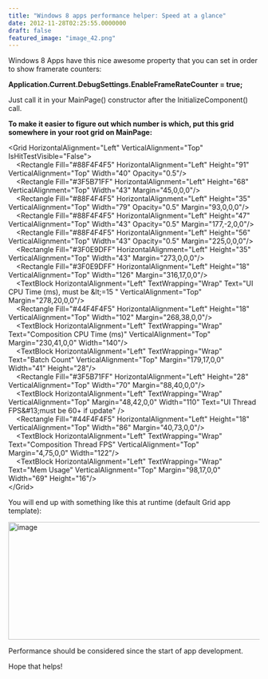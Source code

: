 ```yaml
---
title: "Windows 8 apps performance helper: Speed at a glance"
date: 2012-11-28T02:25:55.0000000
draft: false
featured_image: "image_42.png"
---
```


<p>Windows 8 Apps have this nice awesome property that you can set in order to show framerate counters:</p>  <p><strong>Application.Current.DebugSettings.EnableFrameRateCounter = true; </strong></p>  <p>Just call it in your MainPage() constructor after the InitializeComponent() call.</p>  <p><strong>To make it easier to figure out which number is which<!--more-->, put this grid somewhere in your root grid on MainPage:</strong></p>  <p>&lt;Grid HorizontalAlignment=&quot;Left&quot; VerticalAlignment=&quot;Top&quot;&#160; IsHitTestVisible=&quot;False&quot;&gt;   <br />&#160;&#160;&#160; &lt;Rectangle Fill=&quot;#88F4F4F5&quot; HorizontalAlignment=&quot;Left&quot; Height=&quot;91&quot; VerticalAlignment=&quot;Top&quot; Width=&quot;40&quot; Opacity=&quot;0.5&quot;/&gt;    <br />&#160;&#160;&#160; &lt;Rectangle Fill=&quot;#3F5B71FF&quot; HorizontalAlignment=&quot;Left&quot; Height=&quot;68&quot; VerticalAlignment=&quot;Top&quot; Width=&quot;43&quot; Margin=&quot;45,0,0,0&quot;/&gt;    <br />&#160;&#160;&#160; &lt;Rectangle Fill=&quot;#88F4F4F5&quot; HorizontalAlignment=&quot;Left&quot; Height=&quot;35&quot; VerticalAlignment=&quot;Top&quot; Width=&quot;79&quot; Opacity=&quot;0.5&quot; Margin=&quot;93,0,0,0&quot;/&gt;    <br />&#160;&#160;&#160; &lt;Rectangle Fill=&quot;#88F4F4F5&quot; HorizontalAlignment=&quot;Left&quot; Height=&quot;47&quot; VerticalAlignment=&quot;Top&quot; Width=&quot;43&quot; Opacity=&quot;0.5&quot; Margin=&quot;177,-2,0,0&quot;/&gt;    <br />&#160;&#160;&#160; &lt;Rectangle Fill=&quot;#88F4F4F5&quot; HorizontalAlignment=&quot;Left&quot; Height=&quot;56&quot; VerticalAlignment=&quot;Top&quot; Width=&quot;43&quot; Opacity=&quot;0.5&quot; Margin=&quot;225,0,0,0&quot;/&gt;    <br />&#160;&#160;&#160; &lt;Rectangle Fill=&quot;#3F0E9DFF&quot; HorizontalAlignment=&quot;Left&quot; Height=&quot;35&quot; VerticalAlignment=&quot;Top&quot; Width=&quot;43&quot; Margin=&quot;273,0,0,0&quot;/&gt;    <br />&#160;&#160;&#160; &lt;Rectangle Fill=&quot;#3F0E9DFF&quot; HorizontalAlignment=&quot;Left&quot; Height=&quot;18&quot; VerticalAlignment=&quot;Top&quot; Width=&quot;126&quot; Margin=&quot;316,17,0,0&quot;/&gt;    <br />&#160;&#160;&#160; &lt;TextBlock HorizontalAlignment=&quot;Left&quot; TextWrapping=&quot;Wrap&quot; Text=&quot;UI CPU Time (ms), must be &amp;lt;=15 &quot; VerticalAlignment=&quot;Top&quot; Margin=&quot;278,20,0,0&quot;/&gt;    <br />&#160;&#160;&#160; &lt;Rectangle Fill=&quot;#44F4F4F5&quot; HorizontalAlignment=&quot;Left&quot; Height=&quot;18&quot; VerticalAlignment=&quot;Top&quot; Width=&quot;102&quot; Margin=&quot;268,38,0,0&quot;/&gt;    <br />&#160;&#160;&#160; &lt;TextBlock HorizontalAlignment=&quot;Left&quot; TextWrapping=&quot;Wrap&quot; Text=&quot;Composition CPU Time (ms)&quot; VerticalAlignment=&quot;Top&quot; Margin=&quot;230,41,0,0&quot; Width=&quot;140&quot;/&gt;    <br />&#160;&#160;&#160; &lt;TextBlock HorizontalAlignment=&quot;Left&quot; TextWrapping=&quot;Wrap&quot; Text=&quot;Batch Count&quot; VerticalAlignment=&quot;Top&quot; Margin=&quot;179,17,0,0&quot; Width=&quot;41&quot; Height=&quot;28&quot;/&gt;    <br />&#160;&#160;&#160; &lt;Rectangle Fill=&quot;#3F5B71FF&quot; HorizontalAlignment=&quot;Left&quot; Height=&quot;28&quot; VerticalAlignment=&quot;Top&quot; Width=&quot;70&quot; Margin=&quot;88,40,0,0&quot;/&gt;    <br />&#160;&#160;&#160; &lt;TextBlock HorizontalAlignment=&quot;Left&quot; TextWrapping=&quot;Wrap&quot; VerticalAlignment=&quot;Top&quot; Margin=&quot;48,42,0,0&quot; Width=&quot;110&quot; Text=&quot;UI Thread FPS&amp;#13;must be 60+ if update&quot; /&gt;    <br />&#160;&#160;&#160; &lt;Rectangle Fill=&quot;#44F4F4F5&quot; HorizontalAlignment=&quot;Left&quot; Height=&quot;18&quot; VerticalAlignment=&quot;Top&quot; Width=&quot;86&quot; Margin=&quot;40,73,0,0&quot;/&gt;    <br />&#160;&#160;&#160; &lt;TextBlock HorizontalAlignment=&quot;Left&quot; TextWrapping=&quot;Wrap&quot; Text=&quot;Composition Thread FPS&quot; VerticalAlignment=&quot;Top&quot; Margin=&quot;4,75,0,0&quot; Width=&quot;122&quot;/&gt;    <br />&#160;&#160;&#160; &lt;TextBlock HorizontalAlignment=&quot;Left&quot; TextWrapping=&quot;Wrap&quot; Text=&quot;Mem Usage&quot; VerticalAlignment=&quot;Top&quot; Margin=&quot;98,17,0,0&quot; Width=&quot;69&quot; Height=&quot;16&quot;/&gt;    <br />&lt;/Grid&gt;</p>  <p>You will end up with something like this at runtime (default Grid app template):</p>  <p><a href="/image_42.png"><img title="image" style="border-top: 0px; border-right: 0px; background-image: none; border-bottom: 0px; padding-top: 0px; padding-left: 0px; border-left: 0px; display: inline; padding-right: 0px" border="0" alt="image" src="/image_thumb_41.png" width="552" height="236" /></a></p>  <p>Performance should be considered since the start of app development.</p>  <p>Hope that helps!</p>